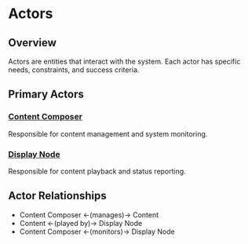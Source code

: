 # Actors

## Overview
Actors are entities that interact with the system. Each actor has specific needs, constraints, and success criteria.

## Primary Actors

### [Content Composer](composer.md)
Responsible for content management and system monitoring.

### [Display Node](display.md)
Responsible for content playback and status reporting.

## Actor Relationships

- Content Composer ←(manages)→ Content
- Content ←(played by)→ Display Node
- Content Composer ←(monitors)→ Display Node
